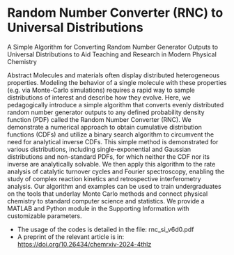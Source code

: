 # Random Number Converter (RNC) to Universal Distributions
A Simple Algorithm for Converting Random Number Generator Outputs to Universal Distributions to Aid Teaching and Research in Modern Physical Chemistry

Abstract
Molecules and materials often display distributed heterogeneous properties.  Modeling the behavior of a single molecule with these properties (e.g. via Monte-Carlo simulations) requires a rapid way to sample distributions of interest and describe how they evolve. Here, we pedagogically introduce a simple algorithm that converts evenly distributed random number generator outputs to any defined probability density function (PDF) called the Random Number Converter (RNC). We demonstrate a numerical approach to obtain cumulative distribution functions (CDFs) and utilize a binary search algorithm to circumvent the need for analytical inverse CDFs. This simple method is demonstrated for various distributions, including single-exponential and Gaussian distributions and non-standard PDFs, for which neither the CDF nor its inverse are analytically solvable. We then apply this algorithm to the rate analysis of catalytic turnover cycles and Fourier spectroscopy, enabling the study of complex reaction kinetics and retrospective interferometry analysis. Our algorithm and examples can be used to train undergraduates on the tools that underlay Monte Carlo methods and connect physical chemistry to standard computer science and statistics. We provide a MATLAB and Python module in the Supporting Information with customizable parameters.

- The usage of the codes is detailed in the file: rnc_si_v6d0.pdf
- A preprint of the relevant article is in: https://doi.org/10.26434/chemrxiv-2024-4thlz
